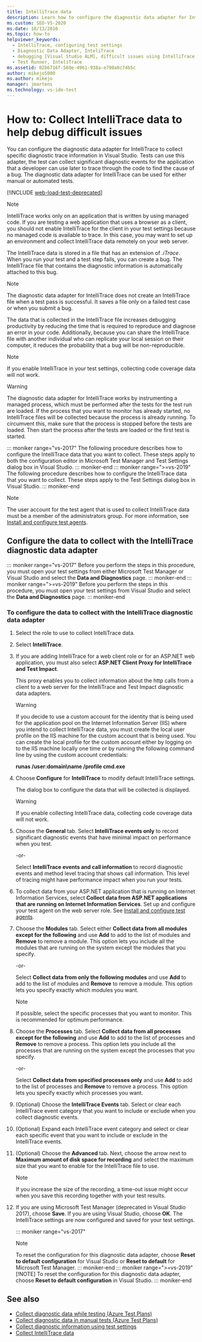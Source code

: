 ```yaml
---
title: IntelliTrace data
description: Learn how to configure the diagnostic data adapter for IntelliTrace to collect specific diagnostic trace information in Visual Studio.
ms.custom: SEO-VS-2020
ms.date: 10/13/2016
ms.topic: how-to
helpviewer_keywords:
  - IntelliTrace, configuring test settings
  - Diagnostic Data Adapter, InteliTrace
  - debugging [Visual Studio ALM], difficult issues using IntelliTrace
  - Test Runner, InteliTrace
ms.assetid: 02b6716f-569e-4961-938a-e790a0c74b5c
author: mikejo5000
ms.author: mikejo
manager: jmartens
ms.technology: vs-ide-test
---
```

# How to: Collect IntelliTrace data to help debug difficult issues

You can configure the diagnostic data adapter for IntelliTrace to collect specific diagnostic trace information in Visual Studio. Tests can use this adapter, the test can collect significant diagnostic events for the application that a developer can use later to trace through the code to find the cause of a bug. The diagnostic data adapter for IntelliTrace can be used for either manual or automated tests.

[!INCLUDE [web-load-test-deprecated](includes/web-load-test-deprecated.md)]

> [!NOTE]
> IntelliTrace works only on an application that is written by using managed code. If you are testing a web application that uses a browser as a client, you should not enable IntelliTrace for the client in your test settings because no managed code is available to trace. In this case, you may want to set up an environment and collect IntelliTrace data remotely on your web server.

The IntelliTrace data is stored in a file that has an extension of *.iTrace*. When you run your test and a test step fails, you can create a bug. The IntelliTrace file that contains the diagnostic information is automatically attached to this bug.

> [!NOTE]
> The diagnostic data adapter for IntelliTrace does not create an IntelliTrace file when a test pass is successful. It saves a file only on a failed test case or when you submit a bug.

The data that is collected in the IntelliTrace file increases debugging productivity by reducing the time that is required to reproduce and diagnose an error in your code. Additionally, because you can share the IntelliTrace file with another individual who can replicate your local session on their computer, it reduces the probability that a bug will be non-reproducible.

> [!NOTE]
> If you enable IntelliTrace in your test settings, collecting code coverage data will not work.

> [!WARNING]
> The diagnostic data adapter for IntelliTrace works by instrumenting a managed process, which must be performed after the tests for the test run are loaded. If the process that you want to monitor has already started, no IntelliTrace files will be collected because the process is already running. To circumvent this, make sure that the process is stopped before the tests are loaded. Then start the process after the tests are loaded or the first test is started.

::: moniker range="vs-2017"
The following procedure describes how to configure the IntelliTrace data that you want to collect. These steps apply to both the configuration editor in Microsoft Test Manager and Test Settings dialog box in Visual Studio.
::: moniker-end
::: moniker range=">=vs-2019"
The following procedure describes how to configure the IntelliTrace data that you want to collect. These steps apply to the Test Settings dialog box in Visual Studio.
::: moniker-end

> [!NOTE]
> The user account for the test agent that is used to collect IntelliTrace data must be a member of the administrators group. For more information, see [Install and configure test agents](../test/lab-management/install-configure-test-agents.md).

## Configure the data to collect with the IntelliTrace diagnostic data adapter

::: moniker range="vs-2017"
Before you perform the steps in this procedure, you must open your test settings from either Microsoft Test Manager or Visual Studio and select the **Data and Diagnostics** page.
::: moniker-end
::: moniker range=">=vs-2019"
Before you perform the steps in this procedure, you must open your test settings from Visual Studio and select the **Data and Diagnostics** page.
::: moniker-end

### To configure the data to collect with the IntelliTrace diagnostic data adapter

1. Select the role to use to collect IntelliTrace data.

2. Select **IntelliTrace**.

3. If you are adding IntelliTrace for a web client role or for an ASP.NET web application, you must also select **ASP.NET Client Proxy for IntelliTrace and Test Impact**.

     This proxy enables you to collect information about the http calls from a client to a web server for the IntelliTrace and Test Impact diagnostic data adapters.

    > [!WARNING]
    > If you decide to use a custom account for the identity that is being used for the application pool on the Internet Information Server (IIS) where you intend to collect IntelliTrace data, you must create the local user profile on the IIS machine for the custom account that is being used. You can create the local profile for the custom account either by logging on to the IIS machine locally one time or by running the following command line by using the custom account credentials:
    >
    > **runas /user:domain\name /profile cmd.exe**

4. Choose **Configure** for **IntelliTrace** to modify default IntelliTrace settings.

     The dialog box to configure the data that will be collected is displayed.

    > [!WARNING]
    > If you enable collecting IntelliTrace data, collecting code coverage data will not work.

5. Choose the **General** tab. Select **IntelliTrace events only** to record significant diagnostic events that have minimal impact on performance when you test.

     -or-

     Select **IntelliTrace events and call information** to record diagnostic events and method level tracing that shows call information. This level of tracing might have performance impact when you run your tests.

6. To collect data from your ASP.NET application that is running on Internet Information Services, select **Collect data from ASP.NET applications that are running on Internet Information Services**. Set up and configure your test agent on the web server role. See [Install and configure test agents](../test/lab-management/install-configure-test-agents.md).

7. Choose the **Modules** tab. Select either **Collect data from all modules except for the following** and use **Add** to add to the list of modules and **Remove** to remove a module. This option lets you include all the modules that are running on the system except the modules that you specify.

     -or-

     Select **Collect data from only the following modules** and use **Add** to add to the list of modules and **Remove** to remove a module. This option lets you specify exactly which modules you want.

    > [!NOTE]
    > If possible, select the specific processes that you want to monitor. This is recommended for optimum performance.

8. Choose the **Processes** tab. Select **Collect data from all processes except for the following** and use **Add** to add to the list of processes and **Remove** to remove a process. This option lets you include all the processes that are running on the system except the processes that you specify.

     -or-

     Select **Collect data from specified processes only** and use **Add** to add to the list of processes and **Remove** to remove a process. This option lets you specify exactly which processes you want.

9. (Optional) Choose the **IntelliTrace Events** tab. Select or clear each IntelliTrace event category that you want to include or exclude when you collect diagnostic events.

10. (Optional) Expand each IntelliTrace event category and select or clear each specific event that you want to include or exclude in the IntelliTrace events.

11. (Optional) Choose the **Advanced** tab. Next, choose the arrow next to **Maximum amount of disk space for recording** and select the maximum size that you want to enable for the IntelliTrace file to use.

    > [!NOTE]
    > If you increase the size of the recording, a time-out issue might occur when you save this recording together with your test results.

12. If you are using Microsoft Test Manager (deprecated in Visual Studio 2017), choose **Save**. If you are using Visual Studio, choose **OK**. The IntelliTrace settings are now configured and saved for your test settings.

    ::: moniker range="vs-2017"
    > [!NOTE]
    > To reset the configuration for this diagnostic data adapter, choose **Reset to default configuration** for Visual Studio or **Reset to default** for Microsoft Test Manager.
    ::: moniker-end
    ::: moniker range=">=vs-2019"
    > [!NOTE]
    > To reset the configuration for this diagnostic data adapter, choose **Reset to default configuration** in Visual Studio.
    ::: moniker-end

## See also

- [Collect diagnostic data while testing (Azure Test Plans)](/azure/devops/test/collect-diagnostic-data?view=vsts&preserve-view=true)
- [Collect diagnostic data in manual tests (Azure Test Plans)](/azure/devops/test/collect-diagnostic-data)
- [Collect diagnostic information using test settings](../test/collect-diagnostic-information-using-test-settings.md)
- [Collect IntelliTrace data](../test/how-to-collect-intellitrace-data-to-help-debug-difficult-issues.md)
